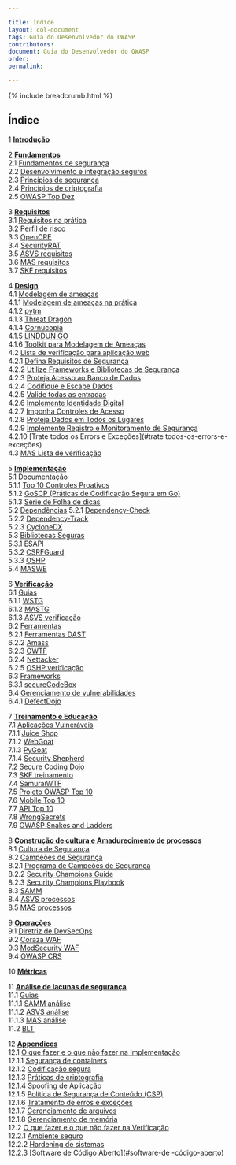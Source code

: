 ```yaml
---

title: Índice
layout: col-document
tags: Guia do Desenvolvedor do OWASP
contributors:
document: Guia do Desenvolvedor do OWASP
order:
permalink:

---
```


{% include breadcrumb.html %}

## Índice

1 **[Introdução](#introdução)**  

2 **[Fundamentos](#fundamentos)**  
2.1 [Fundamentos de segurança](#fundamentos-de-segurança)  
2.2 [Desenvolvimento e integração seguros](#desenvolvimento-e-integração-seguros)  
2.3 [Princípios de segurança](#princípios-de-segurança)  
2.4 [Princípios de criptografia](#princípios-de-criptografia)  
2.5 [OWASP Top Dez](#owasp-top-dez)  

3 **[Requisitos](#requisitos)**  
3.1 [Requisitos na prática](#requisitos-na-prática)  
3.2 [Perfil de risco](#perfil-de-risco)  
3.3 [OpenCRE](#opencre)  
3.4 [SecurityRAT](#securityrat)  
3.5 [ASVS requisitos](#asvs-requisitos)  
3.6 [MAS requisitos](#mas-requisitos)  
3.7 [SKF requisitos](#skf-requisitos)  

4 **[Design](#design)**  
4.1 [Modelagem de ameaças](#modelagem-de-ameaças)  
4.1.1 [Modelagem de ameaças na prática](#modelagem-de-ameaças-na-prática)  
4.1.2 [pytm](#pytm)  
4.1.3 [Threat Dragon](#threat-dragon)  
4.1.4 [Cornucopia](#cornucopia)  
4.1.5 [LINDDUN GO](#linddun-go)  
4.1.6 [Toolkit para Modelagem de Ameaças](#toolkit-para-modelagem-de-ameaças)  
4.2 [Lista de verificação para aplicação web](#lista-de-verificação-para-aplicação-web)  
4.2.1 [Defina Requisitos de Segurança](#defina-requisitos-de-segurança)  
4.2.2 [Utilize Frameworks e Bibliotecas de Segurança](#utilize-frameworks-e-bibliotecas-de-segurança)  
4.2.3 [Proteja Acesso ao Banco de Dados](#proteja-acesso-ao-banco-de-dados)  
4.2.4 [Codifique e Escape Dados](#codifique-e-escape-dados)  
4.2.5 [Valide todas as entradas](#valide-todas-as-entradas)  
4.2.6 [Implemente Identidade Digital](#implemente-identidade-digital)  
4.2.7 [Imponha Controles de Acesso](#imponha-controles-de-acesso)  
4.2.8 [Proteja Dados em Todos os Lugares](#proteja-dados-em-todos-os-lugares)  
4.2.9 [Implemente Registro e Monitoramento de Segurança](#implemente-registro-e-monitoramento-de-segurança)  
4.2.10 [Trate todos os Errors e Exceções](#trate todos-os-errors-e-exceções)  
4.3 [MAS Lista de verificação](#mas-lista-de-verificação)  

5 **[Implementação](#implementação)**  
5.1 [Documentação](#documentação)  
5.1.1 [Top 10 Controles Proativos](#top-controles-proativos)  
5.1.2 [GoSCP (Práticas de Codificação Segura em Go)](#goscp-práticas-de-codificação-segura-em-go)  
5.1.3 [Série de Folha de dicas](#série-de-folha-de-dicas)  
5.2 [Dependências](#dependências)
5.2.1 [Dependency-Check](#dependency-check)  
5.2.2 [Dependency-Track](#dependency-track)  
5.2.3 [CycloneDX](#cyclonedx)  
5.3 [Bibliotecas Seguras](#bibliotecas-seguras)  
5.3.1 [ESAPI](#esapi)  
5.3.2 [CSRFGuard](#csrfguard)  
5.3.3 [OSHP](#oshp)  
5.4 [MASWE](#maswe)

6 **[Verificação](#verificação)**  
6.1 [Guias](#guias)  
6.1.1 [WSTG](#wstg)  
6.1.2 [MASTG](#mastg)  
6.1.3 [ASVS verificação](#asvs-verificação)  
6.2 [Ferramentas](#ferramentas)  
6.2.1 [Ferramentas DAST](#ferramentas-dast)  
6.2.2 [Amass](#amass)  
6.2.3 [OWTF](#owtf)  
6.2.4 [Nettacker](#nettacker)  
6.2.5 [OSHP verificação](#oshp-verificação)  
6.3 [Frameworks](#frameworks)  
6.3.1 [secureCodeBox](#securecodebox)  
6.4 [Gerenciamento de vulnerabilidades](#gerenciamento-de-vulnerabilidades)  
6.4.1 [DefectDojo](#defectdojo)  

7 **[Treinamento e Educação](#treinamento-e-educação)**  
7.1 [Aplicações Vulneráveis](#aplicações-vulneráveis)  
7.1.1 [Juice Shop](#juice-shop)  
7.1.2 [WebGoat](#webgoat)  
7.1.3 [PyGoat](#pygoat)  
7.1.4 [Security Shepherd](#security-shepherd)  
7.2 [Secure Coding Dojo](#secure-coding-dojo)  
7.3 [SKF treinamento](#skf-treinamento)  
7.4 [SamuraiWTF](#samuraiwtf)  
7.5 [Projeto OWASP Top 10](#projeto-owasp-top-ten)  
7.6 [Mobile Top 10](#mobile-top-ten)  
7.7 [API Top 10](#api-top-ten)  
7.8 [WrongSecrets](#wrongsecrets)  
7.9 [OWASP Snakes and Ladders](#owasp-snakes-and-ladders)  

8 **[Construção de cultura e Amadurecimento de processos](#construção-de-cultura-e-amadurecimento-de-processos)**  
8.1 [Cultura de Segurança](#cultura-de-segurança)  
8.2 [Campeões de Segurança](#campeões-de-segurança)  
8.2.1 [Programa de Campeões de Segurança](#security-champions-program)  
8.2.2 [Security Champions Guide](#security-champions-guide)  
8.2.3 [Security Champions Playbook](#security-champions-playbook)  
8.3 [SAMM](#samm)  
8.4 [ASVS processos](#asvs-processos)  
8.5 [MAS processos](#mas-processos)  

9 **[Operações](#operations)**  
9.1 [Diretriz de DevSecOps](#devsecops-guideline)  
9.2 [Coraza WAF](#coraza-waf)  
9.3 [ModSecurity WAF](#modsecurity-waf)  
9.4 [OWASP CRS](#owasp-crs)  

10 **[Métricas](#metricas)**  

11 **[Análise de lacunas de segurança](#análise-de-lacunas-de-segurança)**  
11.1 [Guias](#guias)  
11.1.1 [SAMM análise](#samm-análise)  
11.1.2 [ASVS análise](#asvs-análise)  
11.1.3 [MAS análise](#mas-análise)  
11.2 [BLT](#blt)  

12 **[Appendices](#appendices)**  
12.1 [O que fazer e o que não fazer na Implementação](#o-que-fazer-e-o-que-não-fazer-na-implementação)  
12.1.1 [Segurança de containers](#segurança-de-containers)  
12.1.2 [Codificação segura](#codificação-segura)  
12.1.3 [Práticas de criptografia](#práticas-de-criptografia)  
12.1.4 [Spoofing de Aplicação](#spoofing-de-aplicação)  
12.1.5 [Política de Segurança de Conteúdo (CSP)](#política-de-segurança-de-conteúdo-csp)  
12.1.6 [Tratamento de erros e exceções](#tratamento-de-erros-e-exceções)  
12.1.7 [Gerenciamento de arquivos](#gerenciamento-de-arquivos)  
12.1.8 [Gerenciamento de memória](#gerenciamento-de-memória)  
12.2 [O que fazer e o que não fazer na Verificação](#vo-que-fazer-e-o-que-não-fazer-na-verificação)  
12.2.1 [Ambiente seguro](#ambiente-seguro)  
12.2.2 [Hardening de sistemas](#hardening-de-sistemas)  
12.2.3 [Software de Código Aberto](#software-de -código-aberto)  
